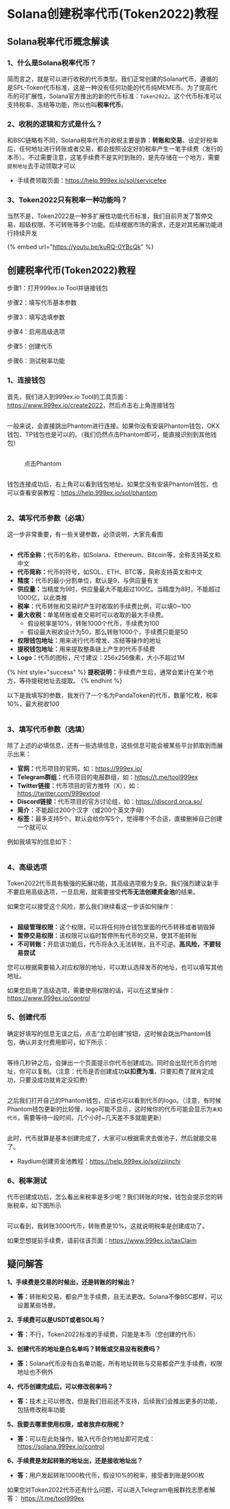 # Solana创建税率代币(Token2022)教程

## **Solana税率代币概念解读**

### 1、什么是Solana税率代币？

简而言之，就是可以进行收税的代币类型。我们正常创建的Solana代币，遵循的是SPL-Token代币标准，这是一种没有任何功能的代币纯MEME币。为了提高代币的可扩展性，Solana官方推出的新的代币标准：`Token2022`。这个代币标准可以支持税率、冻结等功能，所以也叫**税率代币**。

### 2、收税的逻辑和方式是什么？

和BSC链略有不同，Solana税率代币的收税主要是靠：**转账和交易**。设定好税率后，任何地址进行转账或者交易，都会按照设定好的税率产生一笔手续费（发行的本币）。不过需要注意，这笔手续费不是实时到账的，是先存储在一个地方，需要`提税地址`去手动领取才可以

* 手续费领取页面：<https://help.999ex.io/sol/servicefee>

### 3、Token2022只有税率一种功能吗？

当然不是，Token2022是一种多扩展性功能代币标准，我们目前开发了暂停交易、超级权限、不可转账等多个功能。后续根据市场的需求，还是对其拓展功能进行持续开发

{% embed url="<https://youtu.be/kuRQ-0YBcQk>" %}

## **创建税率代币(Token2022)教程**

步骤1：打开999ex.io Tool并链接钱包

步骤2：填写代币基本参数

步骤3：填写选填参数

步骤4：启用高级选项

步骤5：创建代币

步骤6：测试税率功能

### **1、连接钱包**

首先，我们进入到999ex.io Tool的工具页面：<https://www.999ex.io/create2022>，然后点击右上角连接钱包

<figure><img src="/.gitbook/assets/token2022-1.jpg" alt=""><figcaption></figcaption></figure>

一般来说，会直接跳出Phantom进行连接。如果你没有安装Phantom钱包，OKX钱包、TP钱包也是可以的。（我们仍然点击Phantom即可，能直接识别到其他钱包）

<figure><img src="https://1885923539-files.gitbook.io/~/files/v0/b/gitbook-x-prod.appspot.com/o/spaces%2FnmLBiMxr5iATgeZGW8in%2Fuploads%2Fuh08j8iPIjpx6aGlSGOl%2F2%E7%82%B9%E5%87%BB%E9%92%B1%E5%8C%85.png?alt=media&#x26;token=efc42533-82ad-4a5c-8d0c-17ef6f3a3304" alt=""><figcaption><p>点击Phantom</p></figcaption></figure>

<figure><img src="https://1885923539-files.gitbook.io/~/files/v0/b/gitbook-x-prod.appspot.com/o/spaces%2FnmLBiMxr5iATgeZGW8in%2Fuploads%2FTVAwXO52OZvS8o5XHLe4%2F3%E7%82%B9%E5%87%BB%E8%BF%9E%E6%8E%A5.png?alt=media&#x26;token=adae6855-0d42-4eb9-8f2b-7e5f77eeb4ce" alt=""><figcaption></figcaption></figure>

钱包连接成功后，右上角可以看到钱包地址。如果您没有安装Phantom钱包，也可以查看安装教程：<https://help.999ex.io/sol/phantom>

<figure><img src="https://1885923539-files.gitbook.io/~/files/v0/b/gitbook-x-prod.appspot.com/o/spaces%2FnmLBiMxr5iATgeZGW8in%2Fuploads%2FHPsyDH4msIeIUAAvrPyR%2F4%E8%BF%9E%E6%8E%A5%E6%88%90%E5%8A%9F.png?alt=media&#x26;token=f6bc4f75-e0d7-4a2c-9bec-3183f63cba93" alt=""><figcaption></figcaption></figure>

### **2、填写代币参数（必填）**

这一步非常重要，有一些关键参数，必须说明，大家先看图

<figure><img src="https://1885923539-files.gitbook.io/~/files/v0/b/gitbook-x-prod.appspot.com/o/spaces%2FnmLBiMxr5iATgeZGW8in%2Fuploads%2F5EQlJdPvINt4xKzYrgQY%2F5%E4%BB%A3%E5%B8%81%E5%8F%82%E6%95%B0.png?alt=media&#x26;token=74089196-6437-4bb3-a9aa-d326d02d477c" alt=""><figcaption></figcaption></figure>

* **代币全称：**&#x4EE3;币的名称，如Solana、Ethereum、Bitcoin等，全称支持英文和中文
* **代币简称：**&#x4EE3;币的符号，如SOL、ETH、BTC等，简称支持英文和中文
* **精度：**&#x4EE3;币的最小分割单位，默认是9，与供应量有关
* **供应量：**&#x5F53;精度为9时，供应量最大不能超过100亿。当精度为8时，不能超过1000亿，以此类推
* **税率：**&#x4EE3;币转账和交易时产生时收取的手续费比例，可以填0\~100
* **最大收税：**&#x5355;笔转账或者交易时可以收取的最大手续费。
  * 假设税率是10%，转账1000个代币，手续费为100
  * 假设最大税收设计为50，那么转账1000个，手续费只能是50
* **权限钱包地址：**&#x7528;来进行代币增发、冻结等操作的地址
* **提税钱包地址：**&#x7528;来提取整条链上产生的代币手续费
* **Logo：**&#x4EE3;币的图标，尺寸建议：256x256像素，大小不超过1M

{% hint style="success" %}
**提税说明：**&#x624B;续费产生后，通常会累计在某个地方，等待提税地址去提取。
{% endhint %}

以下是我填写的参数，我发行了一个名为PandaToken的代币，数量1亿枚，税率10%，最大税收100

<figure><img src="https://1885923539-files.gitbook.io/~/files/v0/b/gitbook-x-prod.appspot.com/o/spaces%2FnmLBiMxr5iATgeZGW8in%2Fuploads%2F3YKuD167Y561lMNBizAr%2F6%E5%8F%82%E6%95%B0%E5%A1%AB%E5%86%99.png?alt=media&#x26;token=dd8dd71a-78c3-4b0f-880d-45810b93105b" alt=""><figcaption></figcaption></figure>

### **3、填写代币参数（选填）**

除了上述的必填信息，还有一些选填信息，这些信息可能会被某些平台抓取到而展示出来：

* **官网：**&#x4EE3;币项目的官网，如：<https://999ex.io/>
* **Telegram群组：**&#x4EE3;币项目的电报群组，如：<https://t.me/tool999ex>
* **Twitter链接：**&#x4EE3;币项目的官方推特（X），如：<https://twitter.com/999extool>
* **Discord链接：**&#x4EE3;币项目的官方讨论组，如：<https://discord.orca.so/>
* **简介：**&#x4E0D;能超过200个汉字（或200个英文字母）
* **标签：**&#x6700;多支持5个。默认会给你写5个，觉得哪个不合适，直接删掉自己创建一个就可以

例如我填写的信息如下：

<figure><img src="https://1885923539-files.gitbook.io/~/files/v0/b/gitbook-x-prod.appspot.com/o/spaces%2FnmLBiMxr5iATgeZGW8in%2Fuploads%2FKb5an6Frdr4BU4RUwXRV%2F7%E9%80%89%E5%A1%AB%E5%8F%82%E6%95%B0.png?alt=media&#x26;token=32705e7a-0d47-4d8a-a07d-8fa006ee568a" alt=""><figcaption></figcaption></figure>

### **4、高级选项**

Token2022代币具有极强的拓展功能，其高级选项极为复杂。我们强烈建议新手不要启用高级选项，一旦启用，就需要接受**代币无法创建资金池**的结果。

如果您可以接受这个风险，那么我们继续看这一步该如何操作：

<figure><img src="https://1885923539-files.gitbook.io/~/files/v0/b/gitbook-x-prod.appspot.com/o/spaces%2FnmLBiMxr5iATgeZGW8in%2Fuploads%2FgsAn8mCc5NWn91DVeMr6%2F1%E9%AB%98%E7%BA%A7%E9%80%89%E9%A1%B9.png?alt=media&#x26;token=014ac637-1155-4a89-8696-1069055646ea" alt=""><figcaption></figcaption></figure>

* **超级管理权限：**&#x8FD9;个权限，可以将任何持仓钱包里面的代币转移或者销毁掉
* **暂停交易权限：**&#x8BE5;权限可以临时暂停所有代币的交易，使其不能转账
* **不可转账：**&#x5F00;启该功能后，代币将永久无法转账，且不可逆。**高风险，不要轻易尝试**

您可以根据需要输入对应权限的地址，可以默认选择发币的地址，也可以填写其他地址。

如果您启用了高级选项，需要使用权限的话，可以在这里操作：<https://www.999ex.io/control>

### **5、创建代币**

确定好填写的信息无误之后，点击“立即创建”按钮，这时候会跳出Phantom钱包，确认并支付费用即可，如下所示：

<figure><img src="https://1885923539-files.gitbook.io/~/files/v0/b/gitbook-x-prod.appspot.com/o/spaces%2FnmLBiMxr5iATgeZGW8in%2Fuploads%2F1JLHW8BU8IYCu5sI5RNO%2F8%E5%88%9B%E5%BB%BA%E4%BB%A3%E5%B8%81.png?alt=media&#x26;token=e94a9df8-c52b-4908-8cbe-497e98f4c3ab" alt=""><figcaption></figcaption></figure>

等待几秒钟之后，会弹出一个页面提示你代币创建成功。同时会出现代币合约地址，你可以复制。（注意：代币是否创建成功**以扣费为准**，只要扣费了就肯定成功，只要没成功就肯定没扣费）

<figure><img src="https://1885923539-files.gitbook.io/~/files/v0/b/gitbook-x-prod.appspot.com/o/spaces%2FnmLBiMxr5iATgeZGW8in%2Fuploads%2FKI5DHyyX1ld40ZCkb1AM%2F9%E5%88%9B%E5%BB%BA%E6%88%90%E5%8A%9F.png?alt=media&#x26;token=6ddcfcaa-409b-4336-ae65-3ca0178483a2" alt=""><figcaption></figcaption></figure>

之后我们打开自己的Phantom钱包，应该也可以看到代币的logo。（注意，有时候Phantom钱包更新的比较慢，logo可能不显示，这时候你的代币可能会显示为`未知代币`，需要等待一段时间，几个小时\~几天差不多就能更新）

<figure><img src="https://1885923539-files.gitbook.io/~/files/v0/b/gitbook-x-prod.appspot.com/o/spaces%2FnmLBiMxr5iATgeZGW8in%2Fuploads%2FY0aDIhexzaT2J56w5G1W%2F10Phantom%E9%92%B1%E5%8C%85.png?alt=media&#x26;token=312c6ff5-989f-4250-8409-87fcaab3efcd" alt=""><figcaption></figcaption></figure>

此时，代币就算是基本创建完成了，大家可以根据需求去做池子，然后就能交易了。

* Raydium创建资金池教程：<https://help.999ex.io/sol/zijinchi>

### **6、税率测试**

代币创建成功后，怎么看出来税率是多少呢？我们转账的时候，钱包会提示您的转账税率，如下图所示

<figure><img src="https://1885923539-files.gitbook.io/~/files/v0/b/gitbook-x-prod.appspot.com/o/spaces%2FnmLBiMxr5iATgeZGW8in%2Fuploads%2F5g8X2QfdlGyC6zGODV7L%2F11%E7%A8%8E%E7%8E%87.png?alt=media&#x26;token=0bfa3942-62f4-48ac-ab07-9e59dba1cc46" alt=""><figcaption></figcaption></figure>

可以看到，我转账3000代币，转账费是10%，这就说明税率是创建成功了。

如果您想提前手续费，请前往该页面：<https://www.999ex.io/taxClaim>

## **疑问解答**

**1、手续费是交易的时候出，还是转账的时候出？**

* **答：**&#x8F6C;账和交易，都会产生手续费，且无法更改。Solana不像BSC那样，可以设置某些场景。

**2、手续费可以是USDT或者SOL吗？**

* **答：**&#x4E0D;行，Token2022标准的手续费，只能是本币（您创建的代币）

**3、创建代币的地址是白名单吗？转账或交易没有税费吗？**

* **答：**&#x53;olana代币没有白名单功能，所有地址转账与交易都会产生手续费，权限地址也不例外

**4、代币创建完成后，可以修改税率吗？**

* **答：**&#x6280;术上可以修改，但是我们目前还不支持，后续我们会推出更多的功能，包括修改税率功能

**5、我要去哪里使用权限，或者放弃权限呢？**

* **答：**&#x53EF;以在此处操作，输入代币合约地址即可完成：<https://solana.999ex.io/control>

**6、手续费是发起转账的地址出，还是接收地址出？**

* **答：**&#x7528;户发起转账1000枚代币，假设10%的税率，接受者到账是900枚

如果您对Token2022代币还有什么问题，可以进入Telegram电报群找志愿者解答： <https://t.me/tool999ex>
